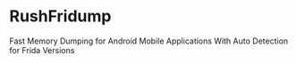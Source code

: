 # RushFridump
Fast Memory Dumping for Android Mobile Applications With Auto Detection for Frida Versions
